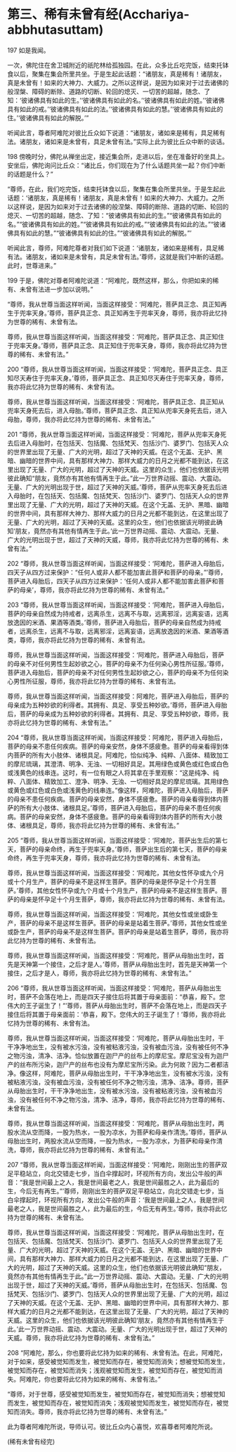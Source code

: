 # 第三、稀有未曾有经(Acchariya-abbhutasuttam)

197 如是我闻。

一次，佛陀住在舍卫城附近的祇陀林给孤独园。在此，众多比丘吃完饭，结束托钵食以后，聚集在集会所里共坐。于是生起此话题：“诸朋友，真是稀有！诸朋友，真是未曾有！如来的大神力、大威力。之所以这样说，是因为如来对于过去诸佛的般涅槃、障碍的断除、道路的切断、轮回的熄灭、一切苦的超越，随念、了知：‘彼诸佛具有如此的生。’‘彼诸佛具有如此的名。’‘彼诸佛具有如此的姓。’‘彼诸佛具有如此的戒。’‘彼诸佛具有如此的法。’‘彼诸佛具有如此的慧。’‘彼诸佛具有如此的住。’‘彼诸佛具有如此的解脱。’”

听闻此言，尊者阿难陀对彼比丘众如下说道：“诸朋友，诸如来是稀有，具足稀有法。诸朋友，诸如来是未曾有，具足未曾有法。”实际上此为彼比丘众中断的谈话。

198 傍晚时分，佛陀从禅坐出定，接近集会所，走进以后，坐在准备好的坐具上。安坐后，佛陀询问比丘众：“诸比丘，你们现在为了什么话题共坐一起？你们中断的话题是什么？”

“尊师，在此，我们吃完饭，结束托钵食以后，聚集在集会所里共坐。于是生起此话题：‘诸朋友，真是稀有！诸朋友，真是未曾有！如来的大神力、大威力。之所以这样说，是因为如来对于过去诸佛的般涅槃、障碍的断除、道路的切断、轮回的熄灭、一切苦的超越，随念、了知：“彼诸佛具有如此的生。”“彼诸佛具有如此的名。”“彼诸佛具有如此的姓。”“彼诸佛具有如此的戒。”“彼诸佛具有如此的法。”“彼诸佛具有如此的慧。”“彼诸佛具有如此的住。”“彼诸佛具有如此的解脱。”’

听闻此言，尊师，阿难陀尊者对我们如下说道：‘诸朋友，诸如来是稀有，具足稀有法。诸朋友，诸如来是未曾有，具足未曾有法。’尊师，这就是我们中断的话题。此时，世尊进来。”

199 于是，佛陀对尊者阿难陀说道：“阿难陀，既然这样，那么，你把如来的稀有、未曾有法进一步加以说明。”

“尊师，我从世尊当面这样听闻，当面这样接受：‘阿难陀，菩萨具正念、具正知再生于兜率天身。’尊师，菩萨具正念、具正知再生于兜率天身，尊师，我亦将此忆持为世尊的稀有、未曾有法。

尊师，我从世尊当面这样听闻，当面这样接受：‘阿难陀，菩萨具正念、具正知住于兜率天身。’尊师，菩萨具正念、具正知住于兜率天身，尊师，我亦将此忆持为世尊的稀有、未曾有法。”

200 “尊师，我从世尊当面这样听闻，当面这样接受：‘阿难陀，菩萨具正念、具正知尽天寿住于兜率天身。’尊师，菩萨具正念、具正知尽天寿住于兜率天身，尊师，我亦将此忆持为世尊的稀有、未曾有法。

尊师，我从世尊当面这样听闻，当面这样接受：‘阿难陀，菩萨具正念、具正知从兜率天身死去后，进入母胎。’尊师，菩萨具正念、具正知从兜率天身死去后，进入母胎，尊师，我亦将此忆持为世尊的稀有、未曾有法。”

201 “尊师，我从世尊当面这样听闻，当面这样接受：‘阿难陀，菩萨从兜率天身死去后进入母胎时，在包括天、包括魔、包括梵天、包括沙门、婆罗门、包括天人众的世界里出现了无量、广大的光明，超过了天神的天威。在这个无盖、无护、黑暗、幽暗的世界中间，具有那样大神力、那样大威力的日月之光都不能到达，在这里出现了无量、广大的光明，超过了天神的天威。这里的众生，他们也依据该光明彼此确知“朋友，竟然亦有其他有情再生于此。”此一万世界动摇、震动、大震动。无量、广大的光明出现于世，超过了天神的天威。’尊师，菩萨从兜率天身死去后进入母胎时，在包括天、包括魔、包括梵天、包括沙门、婆罗门、包括天人众的世界里出现了无量、广大的光明，超过了天神的天威。在这个无盖、无护、黑暗、幽暗的世界中间，具有那样大神力、那样大威力的日月之光都不能到达，在这里出现了无量、广大的光明，超过了天神的天威。这里的众生，他们也依据该光明彼此确知‘朋友，竟然亦有其他有情再生于此。’此一万世界动摇、震动、大震动。无量、广大的光明出现于世，超过了天神的天威，尊师，我亦将此忆持为世尊的稀有、未曾有法。”

202 “尊师，我从世尊当面这样听闻，当面这样接受：‘阿难陀，菩萨进入母胎后，四天子从四方过来保护：“任何人或非人都不能加害此菩萨和菩萨的母亲。”’尊师，菩萨进入母胎后，四天子从四方过来保护：‘任何人或非人都不能加害此菩萨和菩萨的母亲’，尊师，我亦将此忆持为世尊的稀有、未曾有法。”

203 “尊师，我从世尊当面这样听闻，当面这样接受：‘阿难陀，菩萨进入母胎后，菩萨的母亲自然成为持戒者，远离杀生，远离不与取，远离邪淫，远离妄语，远离放逸因的米酒、果酒等酒类。’尊师，菩萨进入母胎后，菩萨的母亲自然成为持戒者，远离杀生，远离不与取，远离邪淫，远离妄语，远离放逸因的米酒、果酒等酒类，尊师，我亦将此忆持为世尊的稀有、未曾有法。

尊师，我从世尊当面这样听闻，当面这样接受：‘阿难陀，菩萨进入母胎后，菩萨的母亲不对任何男性生起妙欲之心，菩萨的母亲不为任何染心男性所征服。’尊师，菩萨进入母胎后，菩萨的母亲不对任何男性生起妙欲之心，菩萨的母亲不为任何染心男性所征服，尊师，我亦将此忆持为世尊的稀有、未曾有法。

尊师，我从世尊当面这样听闻，当面这样接受：阿难陀，菩萨进入母胎后，菩萨的母亲成为五种妙欲的利得者。其拥有、具足、享受五种妙欲。’尊师，菩萨进入母胎后，菩萨的母亲成为五种妙欲的利得者。其拥有、具足、享受五种妙欲，尊师，我亦将此忆持为世尊的稀有、未曾有法。”

204 “尊师，我从世尊当面这样听闻，当面这样接受：阿难陀，菩萨进入母胎后，菩萨的母亲不患任何疾病。菩萨的母亲安然，身体不感疲惫。菩萨的母亲看得到体内菩萨的所有大小肢体、诸根具足。阿难陀，恰似纯净、纯粹、八面体、精致加工的摩尼琉璃，其澄清、明净、无浊、一切相好具足。其用绿色或黄色或红色或白色或浅黄色的线串连。这时，有一位有眼之人将其拿在手里观察：“这是纯净、纯粹、八面体、精致加工、澄净、明净、无浊、一切相好具足的摩尼琉璃。其用绿色或黄色或红色或白色或浅黄色的线串连。”像这样，阿难陀，菩萨进入母胎后，菩萨的母亲不患任何疾病。菩萨的母亲安然，身体不感疲惫。菩萨的母亲看得到体内菩萨的所有大小肢体、诸根具足。’尊师，菩萨进入母胎后，菩萨的母亲不患任何疾病。菩萨的母亲安然，身体不感疲惫。菩萨的母亲看得到体内菩萨的所有大小肢体、诸根具足，尊师，我亦将此忆持为世尊的稀有、未曾有法。”

205 “尊师，我从世尊当面这样听闻，当面这样接受：‘阿难陀，菩萨出生后的第七天，菩萨的母亲命终，再生于兜率天身。’尊师，菩萨出生后的第七天，菩萨的母亲命终，再生于兜率天身，尊师，我亦将此忆持为世尊的稀有、未曾有法。

尊师，我从世尊当面这样听闻，当面这样接受：‘阿难陀，其他女性怀孕或九个月或十个月生产，菩萨的母亲不是这样生菩萨。菩萨的母亲是怀孕足十个月生菩萨。’尊师，其他女性怀孕或九个月或十个月生产，菩萨的母亲不是这样生菩萨。菩萨的母亲是怀孕足十个月生菩萨，尊师，我亦将此忆持为世尊的稀有、未曾有法。

尊师，我从世尊当面这样听闻，当面这样接受：‘阿难陀，其他女性或坐或卧生产，菩萨的母亲不是这样生菩萨。菩萨的母亲是站着生菩萨。’尊师，其他女性或坐或卧生产，菩萨的母亲不是这样生菩萨。菩萨的母亲是站着生菩萨，尊师，我亦将此忆持为世尊的稀有、未曾有法。

尊师，我从世尊当面这样听闻，当面这样接受：‘阿难陀，菩萨从母胎出生时，首先是天神第一个接住，之后才是人。’尊师，菩萨从母胎出生时，首先是天神第一个接住，之后才是人，尊师，我亦将此忆持为世尊的稀有、未曾有法。”

206 “尊师，我从世尊当面这样听闻，当面这样接受：‘阿难陀，菩萨从母胎出生时，菩萨不会落在地上，而是四天子接住后将其置于母亲面前：“恭喜，殿下。您伟大的王子诞生了！”’尊师，菩萨从母胎出生时，菩萨不会落在地上，而是四天子接住后将其置于母亲面前：‘恭喜，殿下。您伟大的王子诞生了！’尊师，我亦将此忆持为世尊的稀有、未曾有法。

尊师，我从世尊当面这样听闻，当面这样接受：‘阿难陀，菩萨从母胎出生时，干干净净地出生，没有被水污浊，没有被粘液污浊，没有被血污浊，没有被任何不净之物污浊，清净、洁净。恰似放置在迦尸产的丝布上的摩尼宝。摩尼宝没有为迦尸产的丝布所污染，迦尸产的丝布也没有为摩尼宝所污染。此为何故？因为二者都洁净。像这样，阿难陀，菩萨从母胎出生时，干干净净地出生，没有被水污浊，没有被粘液污浊，没有被血污浊，没有被任何不净之物污浊，清净、洁净。尊师，菩萨从母胎出生时，干干净净地出生，没有被水污浊，没有被粘液污浊，没有被血污浊，没有被任何不净之物污浊，清净、洁净，尊师，我亦将此忆持为世尊的稀有、未曾有法。

尊师，我从世尊当面这样听闻，当面这样接受：‘阿难陀，菩萨从母胎出生时，两股水流从空而降，一股为热水，一股为凉水，为菩萨和母亲作清洗。’尊师，菩萨从母胎出生时，两股水流从空而降，一股为热水，一股为凉水，为菩萨和母亲作清洗，尊师，我亦将此忆持为世尊的稀有、未曾有法。”

207 “尊师，我从世尊当面这样听闻，当面这样接受：‘阿难陀，刚刚出生的菩萨双足平稳站立，向北交错走七步，当白伞撑起时，环视所有方向，发出公牛般的声音：“我是世间最上之人，我是世间最老之人，我是世间最胜之人，此为最后的生，今后无有再生。”’尊师，刚刚出生的菩萨双足平稳站立，向北交错走七步，当白伞撑起时，环视所有方向，发出公牛般的声音：‘我是世间最上之人，我是世间最老之人，我是世间最胜之人，此为最后的生，今后无有再生。’尊师，我亦将此忆持为世尊的稀有、未曾有法。

尊师，我从世尊当面这样听闻，当面这样接受：‘阿难陀，菩萨从母胎出生时，在包括天、包括魔、包括梵天、包括沙门、婆罗门、包括天人众的世界里出现了无量、广大的光明，超过了天神的天威。在这个无盖、无护、黑暗、幽暗的世界中间，具有那样大神力、那样大威力的日月之光都不能到达，在这里出现了无量、广大的光明，超过了天神的天威。这里的众生，他们也依据该光明彼此确知“朋友，竟然亦有其他有情再生于此。”此一万世界动摇、震动、大震动。无量、广大的光明出现于世，超过了天神的天威。’尊师，菩萨从母胎出生时，在包括天、包括魔、包括梵天、包括沙门、婆罗门、包括天人众的世界里出现了无量、广大的光明，超过了天神的天威。在这个无盖、无护、黑暗、幽暗的世界中间，具有那样大神力、那样大威力的日月之光都不能到达，在这里出现了无量、广大的光明，超过了天神的天威。这里的众生，他们也依据该光明彼此确知‘朋友，竟然亦有其他有情再生于此。’此一万世界动摇、震动、大震动。无量、广大的光明出现于世，超过了天神的天威。尊师，我亦将此忆持为世尊的稀有、未曾有法。”

208 “阿难陀，那么，你也要将此忆持为如来的稀有、未曾有法。在此，阿难陀，对于如来，感受被觉知而发生，被觉知而存在，被觉知而消失；想被觉知而发生，被觉知而存在，被觉知而消失；浅观被觉知而发生，被觉知而存在，被觉知而消失。阿难陀，你也要将此忆持为如来的稀有、未曾有法。”

“尊师，对于世尊，感受被觉知而发生，被觉知而存在，被觉知而消失；想被觉知而发生，被觉知而存在，被觉知而消失；浅观被觉知而发生，被觉知而存在，被觉知而消失。尊师，我亦将此忆持为世尊的稀有、未曾有法。”

此为尊者阿难陀所说，导师认可。彼比丘众内心喜悦，欢喜尊者阿难陀所说。

(稀有未曾有经完)
